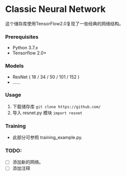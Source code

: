 # Classic Neural Network

这个储存库使用TensorFlow2.0复现了一些经典的网络结构。

### Prerequisites
- Python 3.7.x
- Tensorflow 2.0+


### Models
- ResNet ( 18 / 34 / 50 / 101 / 152 )
- ......


### Usage
1. 下载储存库 `git clone https://github.com/`
2. 导入 resnet.py 模块 `import resnet`

### Training
- 此部分可参照 training_example.py.


### TODO:
- [ ] 添加新的网络。
- [ ] 添加注释

